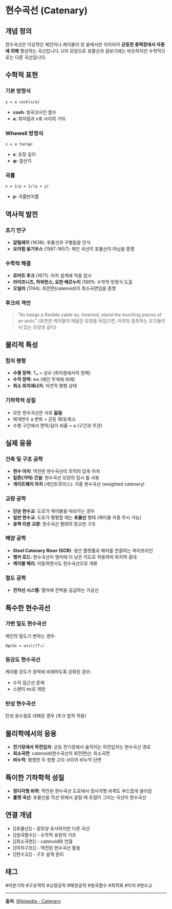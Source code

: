 # 현수곡선 (Catenary)

## 개념 정의

현수곡선은 이상적인 체인이나 케이블이 양 끝에서만 지지되어 **균등한 중력장에서 자중에 의해** 형성하는 곡선입니다. U자 모양으로 포물선과 겉보기에는 비슷하지만 수학적으로는 다른 곡선입니다.

## 수학적 표현

### 기본 방정식

```
y = a cosh(x/a)
```

- **cosh**: 쌍곡코사인 함수
- **a**: 최저점과 x축 사이의 거리

### Whewell 방정식

```
s = a tan(φ)
```

- **s**: 호장 길이
- **φ**: 접선각

### 곡률

```
κ = 1/ρ = 1/(a + y)
```

- **ρ**: 곡률반지름

## 역사적 발전

### 초기 연구

- **갈릴레이** (1638): 포물선과 구별됨을 인식
- **요아힘 융기우스** (1587-1657): 체인 곡선이 포물선이 아님을 증명

### 수학적 해결

- **로버트 후크** (1671): 아치 설계에 적용 암시
- **라이프니츠, 하위헌스, 요한 베르누이** (1691): 수학적 방정식 도출
- **오일러** (1744): 회전면(catenoid)이 최소곡면임을 증명

### 후크의 격언

> "As hangs a flexible cable so, inverted, stand the touching pieces of an arch." (유연한 케이블이 매달린 모양을 뒤집으면, 아치의 접촉하는 조각들이 서 있는 모양과 같다)

## 물리적 특성

### 힘의 평형

- **수평 장력**: T₀ = 상수 (최저점에서의 장력)
- **수직 장력**: ws (체인 무게에 비례)
- **최소 위치에너지**: 자연적 평형 상태

### 기하학적 성질

- 모든 현수곡선은 서로 **닮음**
- 매개변수 a 변화 = 균등 확대/축소
- 수평 구간에서 면적/길이 비율 = a (구간과 무관)

## 실제 응용

### 건축 및 구조 공학

- **현수 아치**: 역전된 현수곡선이 최적의 압축 아치
- **킬른(가마) 건설**: 현수곡선 모양의 임시 틀 사용
- **게이트웨이 아치** (세인트루이스): 가중 현수곡선 (weighted catenary)

### 교량 공학

- **단순 현수교**: 도로가 케이블을 따라가는 경우
- **일반 현수교**: 도로가 평평할 때는 **포물선** 형태 (케이블 자중 무시 가능)
- **응력 리본 교량**: 현수곡선 형태의 정교한 구조

### 해양 공학

- **Steel Catenary Riser (SCR)**: 생산 플랫폼과 해저를 연결하는 파이프라인
- **앵커 로드**: 현수곡선이 앵커에 더 낮은 각도로 작용하여 파지력 증대
- **케이블 페리**: 이동하면서도 현수곡선으로 계류

### 철도 공학

- **전차선 시스템**: 열차에 전력을 공급하는 가공선

## 특수한 현수곡선

### 가변 밀도 현수곡선

체인의 밀도가 변하는 경우:

```
dφ/ds = w(s)/(T₀)
```

### 등강도 현수곡선

케이블 강도가 장력에 비례하도록 강화된 경우:

- 수직 점근선 존재
- 스팬이 πc로 제한

### 탄성 현수곡선

탄성 용수철로 대체된 경우 (후크 법칙 적용)

## 물리학에서의 응용

- **전기장에서 하전입자**: 균등 전기장에서 움직이는 하전입자는 현수곡선 경로
- **최소곡면**: catenoid(현수곡선의 회전면)는 최소곡면
- **비누막**: 평행한 두 원형 고리 사이의 비누막 단면

## 특이한 기하학적 성질

- **정다각형 바퀴**: 역전된 현수곡선 도로에서 정사각형 바퀴도 부드럽게 굴러감
- **롤렛 곡선**: 포물선을 직선 위에서 굴릴 때 초점이 그리는 곡선이 현수곡선

## 연결 개념

- [[포물선]] - 겉모양 유사하지만 다른 곡선
- [[쌍곡함수]] - 수학적 표현의 기초
- [[최소곡면]] - catenoid와 연결
- [[아치구조]] - 역전된 현수곡선 활용
- [[현수교]] - 구조 설계 원리

## 태그

#미분기하 #구조역학 #교량공학 #해양공학 #쌍곡함수 #최적화 #아치 #현수교

---

**출처**: [Wikipedia - Catenary](https://en.wikipedia.org/wiki/Catenary)